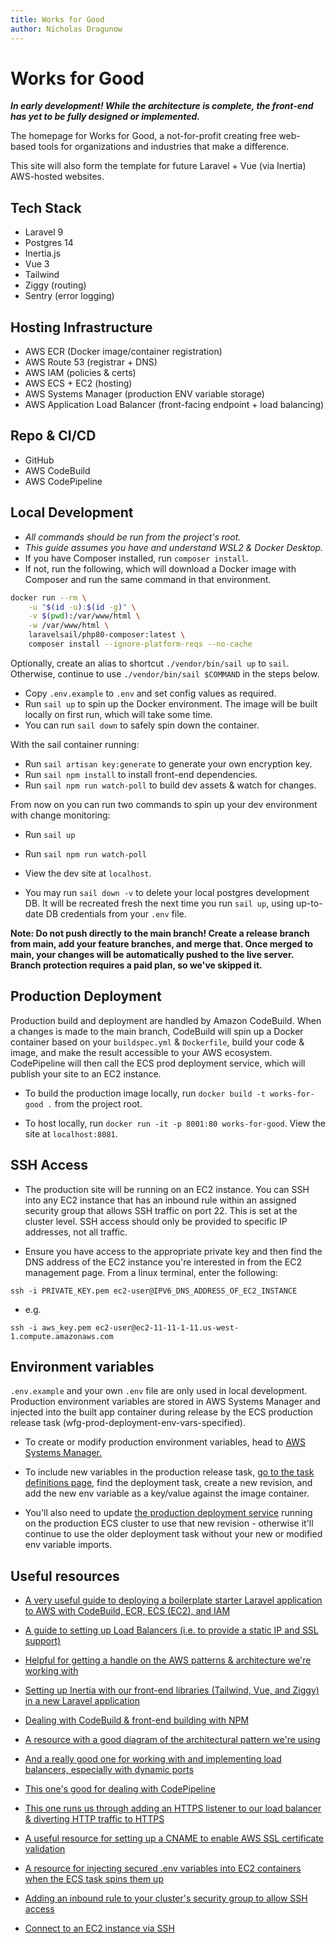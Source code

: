```yaml
---
title: Works for Good
author: Nicholas Dragunow
---
```


# Works for Good

***In early development! While the architecture is complete, the front-end has yet to be fully designed or implemented.***

The homepage for Works for Good, a not-for-profit creating free web-based tools for organizations and industries that make a difference. 

This site will also form the template for future Laravel + Vue (via Inertia) AWS-hosted websites. 

## Tech Stack
- Laravel  9
- Postgres 14
- Inertia.js
- Vue 3
- Tailwind
- Ziggy (routing)
- Sentry (error logging)

## Hosting Infrastructure
- AWS ECR (Docker image/container registration)
- AWS Route 53 (registrar + DNS)
- AWS IAM (policies & certs)
- AWS ECS + EC2 (hosting)
- AWS Systems Manager (production ENV variable storage)
- AWS Application Load Balancer (front-facing endpoint + load balancing)

## Repo & CI/CD
- GitHub
- AWS CodeBuild
- AWS CodePipeline

## Local Development

* *All commands should be run from the project's root.*
* *This guide assumes you have and understand WSL2 & Docker Desktop.* 
* If you have Composer installed, run `composer install`.
* If not, run the following, which will download a Docker image with Composer and run the same command in that environment.

```sh
docker run --rm \
    -u "$(id -u):$(id -g)" \
    -v $(pwd):/var/www/html \
    -w /var/www/html \
    laravelsail/php80-composer:latest \
    composer install --ignore-platform-reqs --no-cache
```

Optionally, create an alias to shortcut `./vendor/bin/sail up` to `sail`. Otherwise, continue to use `./vendor/bin/sail $COMMAND` in the steps below.

* Copy `.env.example` to `.env` and set config values as required.
* Run `sail up` to spin up the Docker environment. The image will be built locally on first run, which will take some time. 
* You can run `sail down` to safely spin down the container.

With the sail container running:
* Run `sail artisan key:generate` to generate your own encryption key.
* Run `sail npm install` to install front-end dependencies.
* Run `sail npm run watch-poll` to build dev assets & watch for changes.

From now on you can run two commands to spin up your dev environment with change monitoring:
* Run `sail up`
* Run `sail npm run watch-poll`
* View the dev site at `localhost`.

* You may run `sail down -v` to delete your local postgres development DB. It will be recreated fresh the next time you run `sail up`, using up-to-date DB credentials from your `.env` file. 

**Note: Do not push directly to the main branch! Create a release branch from main, add your feature branches, and merge that. Once merged to main, your changes will be automatically pushed to the live server. Branch protection requires a paid plan, so we've skipped it.**

## Production Deployment

Production build and deployment are handled by Amazon CodeBuild. When a changes is made to the main branch, CodeBuild will spin up a Docker container based on your `buildspec.yml` & `Dockerfile`, build your code & image, and make the result accessible to your AWS ecosystem. CodePipeline will then call the ECS prod deployment service, which will publish your site to an EC2 instance. 

- To build the production image locally, run `docker build -t works-for-good .` from the project root.

- To host locally, run `docker run -it -p 8001:80 works-for-good`. View the site at `localhost:8081`. 
## SSH Access 

- The production site will be running on an EC2 instance. You can SSH into any EC2 instance that has an inbound rule within an assigned security group that allows SSH traffic on port 22. This is set at the cluster level. SSH access should only be provided to specific IP addresses, not all traffic. 

- Ensure you have access to the appropriate private key and then find the DNS address of the EC2 instance you're interested in from  the EC2 management page. From a linux terminal, enter the following:

```
ssh -i PRIVATE_KEY.pem ec2-user@IPV6_DNS_ADDRESS_OF_EC2_INSTANCE
```

- e.g.

```
ssh -i aws_key.pem ec2-user@ec2-11-11-1-11.us-west-1.compute.amazonaws.com
```

## Environment variables

`.env.example` and your own `.env` file are only used in local development. Production environment variables are stored in AWS Systems Manager and injected into the built app container during release by the ECS production release task (wfg-prod-deployment-env-vars-specified).

- To create or modify production environment variables, head to [AWS Systems Manager.](https://us-west-1.console.aws.amazon.com/systems-manager/parameters/?region=us-west-1&tab=Table)

- To include new variables in the production release task, [go to the task definitions page](https://us-west-1.console.aws.amazon.com/ecs/home?region=us-west-1#/taskDefinitions), find the deployment task, create a new revision, and add the new env variable as a key/value against the image container.

- You'll also need to update [the production deployment service](https://us-west-1.console.aws.amazon.com/ecs/home?region=us-west-1#/clusters/wfg-prod-cluster-two-ec2/services/wfg-prod-deployment-task/details) running on the production ECS cluster to use that new revision - otherwise it'll continue to use the older deployment task without your new or modified env variable imports.

## Useful resources

- [A very useful guide to deploying a boilerplate starter Laravel application to AWS with CodeBuild, ECR, ECS (EC2), and IAM](https://gbengaoni.com/blog/Deploy-a-Docker-ized-Laravel-Application-to-AWS-ECS-with-CodeBuild-4b0e388f4f53)

- [A guide to setting up Load Balancers (i.e. to provide a static IP and SSL support)](https://www.youtube.com/watch?v=o7s-eigrMAI)

- [Helpful for getting a handle on the AWS patterns & architecture we're working with](https://serverlessfirst.com/deploy-high-availability-web-app-to-aws-ecs/)

- [Setting up Inertia with our front-end libraries (Tailwind, Vue, and Ziggy) in a new Laravel application](https://dev.to/geowrgetudor/setting-up-laravel-with-inertiajs-vuejs-tailwind-css-21pc)

- [Dealing with CodeBuild & front-end building with NPM](https://towardsaws.com/deploy-your-front-end-application-to-amazon-s3-using-codebuild-and-codepipeline-25c64572ffc6)

- [A resource with a good diagram of the architectural pattern we're using](https://stackoverflow.com/questions/44403982/aws-load-balancer-ec2-health-check-request-timed-out-failure)

- [And a really good one for working with and implementing load balancers, especially with dynamic ports](https://www.youtube.com/watch?v=CRp354oWUJA)

- [This one's good for dealing with CodePipeline](https://medium.com/thelorry-product-tech-data/end-to-end-cd-pipeline-amazon-ecs-deployment-using-aws-codepipeline-332b19ca2a9)

- [This one runs us through adding an HTTPS listener to our load balancer & diverting HTTP traffic to HTTPS](https://www.youtube.com/watch?v=JQP96EjRM98)

- [A useful resource for setting up a CNAME to enable AWS SSL certificate validation](https://www.ssls.com/knowledgebase/how-can-i-complete-the-domain-control-validation-for-my-ssl-certificate/)

- [A resource for injecting secured .env variables into EC2 containers when the ECS task spins them up](https://www.youtube.com/watch?v=GZZpEJ3R0Lw)


- [Adding an inbound rule to your cluster's security group to allow SSH access](https://docs.aws.amazon.com/AWSEC2/latest/UserGuide/authorizing-access-to-an-instance.html)

- [Connect to an EC2 instance via SSH](https://docs.aws.amazon.com/AmazonECS/latest/developerguide/instance-connect.html)